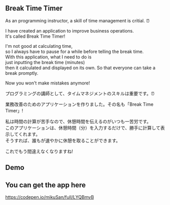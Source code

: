 ## Break Time Timer 

As an programming instructor, a skill of time management is critial. ⏰

I have created an application to improve business operations.<br> 
It's called Break Time Timer!<br>

I'm not good at calculating time,<br> 
so I always have to pause for a while before telling the break time.<br> 
With this application, what I need to do is<br>
just inputting the break time (minutes) <br>
then it calculated and displayed on its own. So that everyone can take a break promptly.

Now you won't make mistakes anymore! 

プログラミングの講師として、タイムマネジメントのスキルは重要です。⏰

業務改善のためのアプリケーションを作りました。その名も「Break Time Timer」!

私は時間の計算が苦手なので、休憩時間を伝えるのがいつも一苦労です。<br>
このアプリケーションは、休憩時間（分）を入力するだけで、勝手に計算して表示してくれます。<br>
そうすれば、誰もが速やかに休憩を取ることができます。

これでもう間違えなくなりますね! 

## Demo

## You can get the app here 

https://codepen.io/mikuSan/full/LYQBmvB
